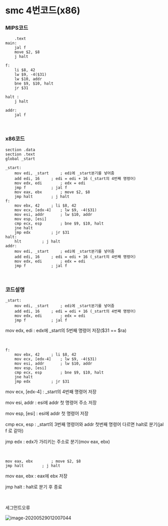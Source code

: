 

# smc 4번코드(x86)

### MIPS코드

```assembly
	.text
main:	
	jal f	
    move $2, $8 
    j halt		
        
f:	
	li $8, 42
    lw $9, -4($31)
    lw $10, addr  
    bne $9, $10, halt
    jr $31

halt :	
	j halt

addr:	
	jal f
```

<br>

### x86코드

```assembly
section .data
section .text
global _start

_start:
	mov edi, _start		; edi에 _start분기를 넣어줌
	add edi, 16		; edi = edi + 16 (_start의 4번째 명령어)
	mov edx, edi		; edx = edi
	jmp f			; jal f
	mov eax, ebx		; move $2, $8
	jmp halt		; j halt
f:
	mov ebx, 42		; li $8, 42
	mov ecx, [edx-4]	; lw $9, -4($31)
	mov esi, addr		; lw $10, addr
	mov esp, [esi]
	cmp ecx, esp		; bne $9, $10, halt
	jne halt
	jmp edx			; jr $31
halt:
	hlt			; j halt
addr:
	mov edi, _start		; edi에 _start분기를 넣어줌
	add edi, 16		; edi = edi + 16 (_start의 4번째 명령어)
	mov edx, edi		; edx = edi
	jmp f			; jal f
```

<br>

### 코드설명

```assembly
_start:
	mov edi, _start		; edi에 _start분기를 넣어줌
	add edi, 16		; edi = edi + 16 (_start의 4번째 명령어)
	mov edx, edi		; edx = edi
	jmp f			; jal f
```

mov edx, edi : edx에 _start의 5번째 명령어 저장($31 == $ra)

<br>

```assembly
f:
	mov ebx, 42		; li $8, 42
	mov ecx, [edx-4]	; lw $9, -4($31)
	mov esi, addr		; lw $10, addr
	mov esp, [esi]
	cmp ecx, esp		; bne $9, $10, halt
	jne halt
	jmp edx			; jr $31
```

mov ecx, [edx-4] : _start의 4번째 명령어 저장

mov esi, addr : esi에 addr 첫 명령어 주소 저장

mov esp, [esi] : esi에 addr 첫 명령어 저장

cmp ecx, esp : _start의 3번째 명령어와 addr 첫번째 명령어 다르면 halt로 분기(jal f 로 같아)

jmp edx : edx가 가리키는 주소로 분기(mov eax, ebx)

<br>

```assembly
mov eax, ebx		; move $2, $8
jmp halt		; j halt
```
mov eax, ebx : eax에 ebx 저장

jmp halt : halt로 분기 후 종료

<br>

세그먼트오류

![image-20200529012007044](C:\Users\spide\AppData\Roaming\Typora\typora-user-images\image-20200529012007044.png)
